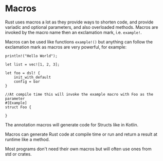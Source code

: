 # Macros

Rust uses macros a lot as they provide ways to shorten code, and provide variadic and optional parameters, and also overloaded methods. Macros are invoked by the macro name then an exclamation mark, i.e. `example!`.

Macros can be used like functions `example!()` but anything can follow the exclamation mark as macros are very powerful, for example:

```rust,ignore
println!("Hello World");

let list = vec![1, 2, 3];

let foo = dsl! {
	init_with_default
	config = bar
}

//At compile time this will invoke the example macro with Foo as the parameter
#[Example]
struct Foo {

}
```

The annotation macros will generate code for Structs like in Kotlin.

Macros can generate Rust code at compile time or run and return a result at runtime like a method. 

Most programs don't need their own macros but will often use ones from std or crates.

